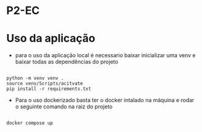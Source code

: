 # P2-EC

# Uso da aplicação
- para o uso da aplicação local é necessario baixar inicializar uma venv e baixar todas as dependências do projeto 

<pre><code>
python -m venv venv .
source venv/Scripts/acitvate 
pip install -r requirements.txt
</code></pre>

- Para o uso dockerizado basta ter o docker intalado na máquina e rodar o seguinte comando na raiz do projeto
<pre><code>
docker compose up 
</code></pre>